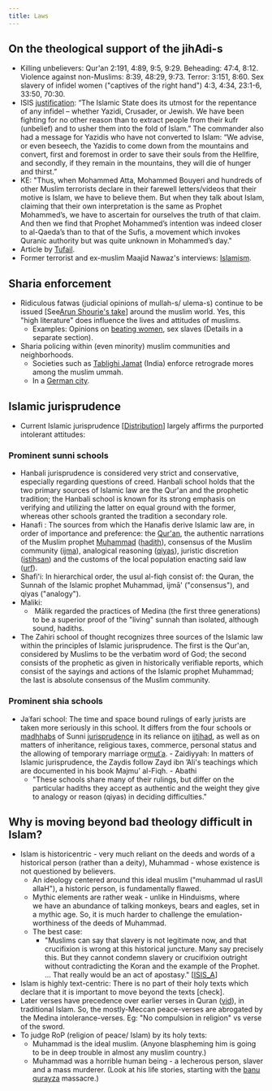 ```yaml
---
title: Laws
---
```


## On the theological support of the jihAdi-s
- Killing unbelievers: Qur'an 2:191, 4:89, 9:5, 9:29. Beheading: 47:4, 8:12. Violence against non-Muslims: 8:39, 48:29, 9:73. Terror: 3:151, 8:60. Sex slavery of infidel women ("captives of the right hand") 4:3, 4:34, 23:1-6, 33:50, 70:30. 
- ISIS [justification](http://cnsnews.com/news/article/lauretta-brown/isis-commander-justifies-massacre-we-had-called-upon-yazidis-convert): “The Islamic State does its utmost for the repentance of any infidel – whether Yazidi, Crusader, or Jewish. We have been fighting for no other reason than to extract people from their kufr (unbelief) and to usher them into the fold of Islam.” The commander also had a message for Yazidis who have not converted to Islam: “We advise, or even beseech, the Yazidis to come down from the mountains and convert, first and foremost in order to save their souls from the Hellfire, and secondly, if they remain in the mountains, they will die of hunger and thirst.”
- KE: "Thus, when Mohammed Atta, Mohammed Bouyeri and hundreds of other Muslim terrorists declare in their farewell letters/videos that their motive is Islam, we have to believe them. But when they talk about Islam, claiming that their own interpretation is the same as Prophet Mohammed’s, we have to ascertain for ourselves the truth of that claim. And then we find that Prophet Mohammed’s intention was indeed closer to al-Qaeda’s than to that of the Sufis, a movement which invokes Quranic authority but was quite unknown in Mohammed’s day."
- Article by [Tufail](http://www.newindianexpress.com/columns/Skewed-logic-of-Al-Qaeda/2013/09/18/article1789874.ece).
- Former terrorist and ex-muslim Maajid Nawaz's interviews: [Islamism](https://www.youtube.com/watch?v=KlADwwnipaI).

## Sharia enforcement
- Ridiculous fatwas (judicial opinions of mullah-s/ ulema-s) continue to be issued \[See[Arun Shourie's take](https://www.youtube.com/watch?v=0iVIec5e3_0&feature)\] around the muslim world. Yes, this "high literature" does influence the lives and attitudes of muslims.
    - Examples: Opinions on [beating women](https://www.youtube.com/watch?v=ty-q9GTure4), sex slaves (Details in a separate section).
- Sharia policing within (even minority) muslim communities and neighborhoods.
    - Societies such as [Tablighi Jamat](http://en.wikipedia.org/wiki/Tablighi_Jamaat) (India) enforce retrograde mores among the muslim ummah.
    - In a [German city](http://www.dw.de/locals-concerned-as-sharia-police-patrol-streets-of-german-city/a-17904887).

## Islamic jurisprudence

- Current Islamic jurisprudence \[[Distribution](http://en.wikipedia.org/wiki/File:Madhhab_Map2.png)\] largely affirms the purported intolerant attitudes:

### Prominent sunni schools

- Hanbali jurisprudence is considered very strict and conservative, especially regarding questions of creed. Hanbali school holds that the two primary sources of Islamic law are the Qur'an and the prophetic tradition; the Hanbali school is known for its strong emphasis on verifying and utilizing the latter on equal ground with the former, whereas other schools granted the tradition a secondary role.
- Hanafi : The sources from which the Hanafis derive Islamic law are, in order of importance and preference: the [Qur'an](http://en.wikipedia.org/wiki/Qur%27an), the authentic narrations of the Muslim prophet [Muhammad](http://en.wikipedia.org/wiki/Muhammad) ([hadith](http://en.wikipedia.org/wiki/Hadith)), consensus of the Muslim community ([ijma](http://en.wikipedia.org/wiki/Ijma)), analogical reasoning ([qiyas](http://en.wikipedia.org/wiki/Qiyas)), juristic discretion ([istihsan](http://en.wikipedia.org/wiki/Istihsan)) and the customs of the local population enacting said law ([urf](http://en.wikipedia.org/wiki/Urf)).
- Shafi'i: In hierarchical order, the usul al-fiqh consist of: the Quran, the Sunnah of the Islamic prophet Muhammad, ijmā' ("consensus"), and qiyas ("analogy").
- Maliki:
    -  Mālik regarded the practices of Medina (the first three generations) to be a superior proof of the "living" sunnah than isolated, although sound, hadiths.
- The Zahiri school of thought recognizes three sources of the Islamic law within the principles of Islamic jurisprudence. The first is the Qur'an, considered by Muslims to be the verbatim word of God; the second consists of the prophetic as given in historically verifiable reports, which consist of the sayings and actions of the Islamic prophet Muhammad; the last is absolute consensus of the Muslim community.

### Prominent shia schools

- Jaʿfari school: The time and space bound rulings of early jurists are taken more seriously in this school. It differs from the four schools or [madhhabs](http://en.wikipedia.org/wiki/Madhhab) of Sunni [jurisprudence](http://en.wikipedia.org/wiki/Fiqh) in its reliance on [ijtihad](http://en.wikipedia.org/wiki/Ijtihad), as well as on matters of inheritance, religious taxes, commerce, personal status and the allowing of temporary marriage or[mutʿa](http://en.wikipedia.org/wiki/Nikah_mut%E2%80%98ah).
        - Zaidiyyah: In matters of Islamic jurisprudence, the Zaydis follow Zayd ibn ’Ali's teachings which are documented in his book Majmu’ al-Fiqh.
        - Abathi
    - "These schools share many of their rulings, but differ on the particular hadiths they accept as authentic and the weight they give to analogy or reason (qiyas) in deciding difficulties."

## Why is moving beyond bad theology difficult in Islam?

- Islam is historicentric - very much reliant on the deeds and words of a historical person (rather than a deity), Muhammad - whose existence is not questioned by believers.
    - An ideology centered around this ideal muslim ("muhammad ul rasUl allaH"), a historic person, is fundamentally flawed.
    - Mythic elements are rather weak - unlike in Hinduisms, where we have an abundance of talking monkeys, bears and eagles, set in a mythic age. So, it is much harder to challenge the emulation-worthiness of the deeds of Muhammad.
    - The best case:
        - "Muslims can say that slavery is not legitimate now, and that crucifixion is wrong at this historical juncture. Many say precisely this. But they cannot condemn slavery or crucifixion outright without contradicting the Koran and the example of the Prophet. ... That really would be an act of apostasy." \[[ISIS_A](http://www.theatlantic.com/features/archive/2015/02/what-isis-really-wants/384980/)\]
- Islam is highly text-centric: There is no part of their holy texts which declare that it is important to move beyond the texts \[check\].
- Later verses have precedence over earlier verses in Quran ([vid](https://youtu.be/vKXGcZlMK_k?t=1132)), in traditional Islam. So, the mostly-Meccan peace-verses are abrogated by the Medina intolerance-verses. Eg: "No compulsion in religion" vs verse of the sword.
- To judge RoP (religion of peace/ Islam) by its holy texts:
    - Muhammad is the ideal muslim. (Anyone blaspheming him is going to be in deep trouble in almost any muslim country.)
    - Muhammad was a horrible human being - a lecherous person, slaver and a mass murderer. (Look at his life stories, starting with the [banu qurayza](http://en.wikipedia.org/wiki/Banu_Qurayza) massacre.)

